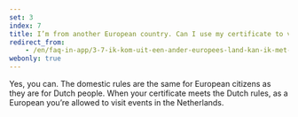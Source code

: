 ```yaml
---
set: 3
index: 7
title: I’m from another European country. Can I use my certificate to visit an event or location in the Netherlands?
redirect_from:
    - /en/faq-in-app/3-7-ik-kom-uit-een-ander-europees-land-kan-ik-met-mijn-bewijs-naar-nederlands-evenement
webonly: true
---
```

Yes, you can. The domestic rules are the same for European citizens as they are for Dutch people. When your certificate meets the Dutch rules, as a European you’re allowed to visit events in the Netherlands.

